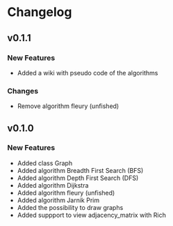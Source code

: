 # Changelog


## v0.1.1
### New Features
* Added a wiki with pseudo code of the algorithms

### Changes
* Remove algorithm fleury (unfished)

## v0.1.0

### New Features
* Added class Graph
* Added algorithm Breadth First Search (BFS)
* Added algorithm Depth First Search (DFS)
* Added algorithm Dijkstra
* Added algorithm fleury (unfished)
* Added algorithm Jarnik Prim
* Added the possibility to draw graphs
* Added suppport to view adjacency_matrix with Rich

